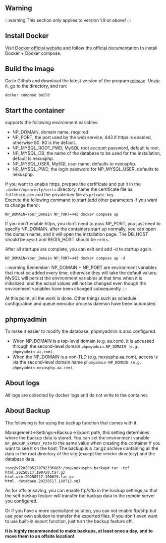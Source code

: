 ## Warning
:::warning
This section only applies to version 1.9 or above!
:::
## Install Docker

Visit [Docker official website](https://docs.docker.com/engine/install/) and follow the official documentation to install Docker + Docker compose.

## Build the image

Go to Github and download the latest version of the program [release](https://github.com/xiaomlove/nexusphp/releases/latest). Unzip it, go to the directory, and run: 
``` 
docker compose build 
```

## Start the container 
supports the following environment variables:
- NP_DOMAIN, domain name, required.
- NP_PORT, the port used by the web service, 443 if https is enabled, otherwise 80. 80 is the default.
- NP_MYSQL_ROOT_PWD, MySQL root account password, default is root.
- NP_MYSQL_DB, the name of the database to be used for the installation, default is nexusphp.
- NP_MYSQL_USER, MySQL user name, defaults to nexusphp.
- NP_MYSQL_PWD, the login password for NP_MYSQL_USER, defaults to nexusphp.

If you want to enable https, prepare the certificate and put it in the `.docker/openresty/certs` directory, name the certificate file as `fullchain.pem` and the private key file as `private.key`.  
Execute the following command to start (add other parameters if you want to change them):

``` 
NP_DOMAIN=Your_Domain NP_PORT=443 docker compose up 
```

If you don't enable https, you don't need to pass NP_PORT, you just need to specify NP_DOMAIN. after the containers start up normally, you can open the domain name, and it will open the installation page. The DB_HOST should be `mysql` and REDIS_HOST should be `redis`.

After all startups are complete, you can exit and add -d to startup again.
``` 
NP_DOMAIN=Your_Domain NP_PORT=443 docker compose up -d
```
:::warning
Remember: NP_DOMAIN + NP_PORT are environment variables that must be added every time, otherwise they will take the default values. MySQL will persist the environment variables at that time when it is initialized, and the actual values will not be changed even though the environment variables have been changed subsequently.
:::

At this point, all the work is done. Other things such as schedule configuration and queue executor process daemon have been automated.

## phpmyadmin
To make it easier to modify the database, phpmyadmin is also configured.
- When NP_DOMAIN is a top-level domain (e.g. aa.com), it is accessed through the second-level domain `phpmyadmin.NP_DOMAIN (e.g. phpmyadmin.aa.com)`.
- When the NP_DOMAIN is a non-TLD (e.g. nexusphp.aa.com), access is via the second-level domain name `phpmyadmin-NP_DOMAIN (e.g. phpmyadmin-nexusphp.aa.com)`.

## About logs

All logs are collected by docker logs and do not write to the container.


## About Backup

The following is for using the backup function that comes with it.

Management->Settings->Backup->Export path, this setting determines where the backup data is stored. You can set the environment variable `NP_BACKUP_EXPORT_PATH` to the same value when creating the container if you want to see it on the host. The backup is a .tar.gz archive containing all the data in the root directory of the site (except the vendor directory) and the database data.

``` 
root@v2202505270792336883:/tmp/nexusphp_backup# tar -tzf html.20250517.190720.tar.gz 
html.web.20250517.190625.tar.gz 
html. database.20250517.190713.sql 
```

As for offsite saving, you can enable ftp/sftp in the backup settings so that the self backup feature will transfer the backup data to the remote server you configured.

Or if you have a more specialized solution, you can not enable ftp/sftp but use your own solution to transfer the exported files. If you don't even want to use built-in export function, just turn the backup feature off.

**It is highly recommended to make backups, at least once a day, and to move them to an offsite location!**
